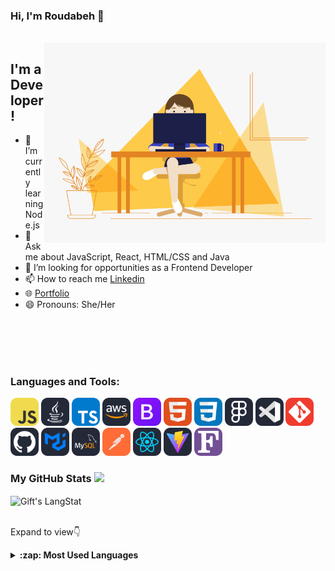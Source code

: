 ### Hi, I'm Roudabeh  👋
<br />

<img align="right" alt="GIF" src="https://github.com/roudabehadnani/roudabehadnani/blob/main/code.gif" width="450" height="320" />


## I'm a Developer!
- 🌱 I’m currently learning Node.js
- 💬 Ask me about JavaScript, React, HTML/CSS and Java
- 🤔 I’m looking for opportunities as a Frontend Developer
- 📫 How to reach me <a href="https://www.linkedin.com/in/roudabeh-adnani-3688a787/" target="_blank">Linkedin</a>
- 🌐 <a href="https://portfolio-roudabeh.vercel.app/" target="_blank">Portfolio</a>
- 😄 Pronouns: She/Her



<br />
<br />
<br />
<br />

### Languages and Tools:
<p align="left">
<img src="https://github.com/tandpfun/skill-icons/blob/main/icons/JavaScript.svg" alt="vscode" width="45" height="45"/>
<img src="https://github.com/tandpfun/skill-icons/blob/main/icons/Java-Dark.svg" alt="vscode" width="45" height="45"/>
<img src="https://github.com/tandpfun/skill-icons/blob/main/icons/TypeScript.svg" alt="vscode" width="45" height="45"/>
<img src="https://github.com/tandpfun/skill-icons/blob/main/icons/AWS-Dark.svg" alt="Aws" width="45" height="45"/>  
<img src="https://github.com/tandpfun/skill-icons/blob/main/icons/Bootstrap.svg" alt="vscode" width="45" height="45"/>
<img src="https://github.com/tandpfun/skill-icons/blob/main/icons/HTML.svg" alt="vscode" width="45" height="45"/>
<img src="https://github.com/tandpfun/skill-icons/blob/main/icons/CSS.svg" alt="vscode" width="45" height="45"/>
<img src="https://github.com/tandpfun/skill-icons/blob/main/icons/Figma-Dark.svg" alt="vscode" width="45" height="45"/>
<img src="https://github.com/tandpfun/skill-icons/blob/main/icons/VSCode-Dark.svg" alt="vscode" width="45" height="45"/> 
<img src="https://github.com/tandpfun/skill-icons/blob/main/icons/Git.svg" alt="vscode" width="45" height="45"/>
<img src="https://github.com/tandpfun/skill-icons/blob/main/icons/Github-Dark.svg" alt="vscode" width="45" height="45"/>
<img src="https://github.com/tandpfun/skill-icons/blob/main/icons/MaterialUI-Dark.svg" alt="vscode" width="45" height="45"/>
<img src="https://github.com/tandpfun/skill-icons/blob/main/icons/MySQL-Dark.svg" alt="vscode" width="45" height="45"/>
<img src="https://github.com/tandpfun/skill-icons/blob/main/icons/Postman.svg" alt="vscode" width="45" height="45"/>
<img src="https://github.com/tandpfun/skill-icons/blob/main/icons/React-Dark.svg" alt="vscode" width="45" height="45"/>
<img src="https://github.com/tandpfun/skill-icons/blob/main/icons/Vite-Dark.svg" alt="vscode" width="45" height="45"/>
<img src="https://github.com/tandpfun/skill-icons/blob/main/icons/Fortran.svg" alt="vscode" width="45" height="45"/>

<br/>

### My GitHub Stats <img src = "https://i.pinimg.com/originals/65/c4/f4/65c4f452571be1261e9c623f7da488ac.gif" width = 35px>  
  <div>
    <img align="center" src="https://github-readme-streak-stats.herokuapp.com/?user=roudabehadnani" alt="Gift's LangStat" />
    
  </div>
<br/>

Expand to view👇
<details>
  <summary><b>:zap: Most Used Languages</b></summary>
  <img align="center" alt="Roudabeh's GitHub Top Languages" src="https://github-readme-stats.vercel.app/api/top-langs/?username=roudabehadnani" /> 
</details>








